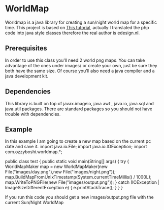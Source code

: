 # WorldMap
Worldmap is a java library for creating a sun/night world map for a specific time.
This project is based on [This tutorial](http://www.edesign.nl/2009/05/14/math-behind-a-world-sunlight-map/), actually I translated the php code into java style classes therefore the real author is edesign.nl.

Prerequisites
-------------
In order to use this class you'll need 2 world png maps.
You can take advantage of the ones under images/ or create your own, just be sure they both have the same size.
Of course you'll also need a java compiler and a java development kit.

Dependencies
-------------
This library is built on top of javax.imageio, java awt , java.io, java.sql and java.util packages.
There are standard packages so you should not have trouble with dependencies.

Example
-------------
In this example I am going to create a new map based on the current pc date and save it.
    import java.io.File;
  import java.io.IOException;
  import com.ozzyboshi.worldmap.*;
  
  public class test {
  	public static void main(String[] args) {
  		try {
  			WorldMapMaker map = new WorldMapMaker(new File("images/day.png"),new File("images/night.png"));
  			map.BuildMapFromUnixTimestamp(System.currentTimeMillis() / 1000L);
  			map.WriteToPNGFile(new File("images/output.png"));
  		} catch (IOException | ImageSizeDifferentException e) {
  			e.printStackTrace();
  		}
  	}
  }

If you run this code you should get a new images/output.png file with the current Sun/Night WorldMap
